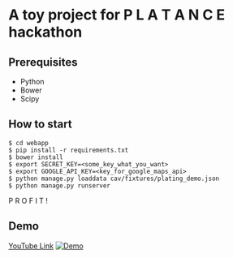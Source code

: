 A toy project for P L A T A N C E hackathon
===========================================


Prerequisites
-------------

  - Python
  - Bower
  - Scipy


How to start
------------

```
$ cd webapp
$ pip install -r requirements.txt
$ bower install
$ export SECRET_KEY=<some_key_what_you_want>
$ export GOOGLE_API_KEY=<key_for_google_maps_api>
$ python manage.py loaddata cav/fixtures/plating_demo.json
$ python manage.py runserver
```

P R O F I T !


Demo
----

[YouTube Link](https://www.youtube.com/embed/DE8NICowImA)
[![Demo](http://lqez.github.io/blog/images/2016-09/platance-17.jpg)](https://www.youtube.com/embed/DE8NICowImA)

